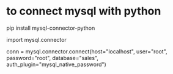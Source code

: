 # to connect mysql with python

pip install mysql-connector-python

import mysql.connector

conn = mysql.connector.connect(host="localhost", user="root", password="root", database="sales", auth_plugin="mysql_native_password")
